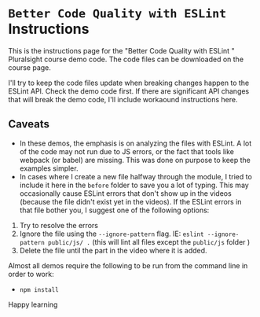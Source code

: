 # `Better Code Quality with ESLint` Instructions

This is the instructions page for the "Better Code Quality with ESLint " Pluralsight course demo code.
The code files can be downloaded on the course page. 

I'll try to keep the code files update when breaking changes happen to the ESLint API. Check the demo code first. 
If there are significant API changes that will break the demo code, I'll include workaound instructions here.



## Caveats  
- In these demos, the emphasis is on analyzing the files with ESLint. A lot of the code may not run due to JS errors, or 
the fact that tools like webpack (or babel) are missing.  This was done on purpose to keep the examples simpler. 
- In cases where I create a new file halfway through the module, I tried to include it here in the `before` folder to 
save you a lot of typing. This may occasionally cause ESLint errors that don't show up in the videos (because the file 
didn't exist yet in the videos). If the ESLint errors in that file bother you, I suggest one of the following options:

1. Try to resolve the errors   
2. Ignore the file using the `--ignore-pattern` flag. IE: `eslint --ignore-pattern public/js/ .` (this will lint all files 
except the `public/js` folder )  
3. Delete the file until the part in the video where it is added.



Almost all demos require the following to be run from the command line in order to work:
- `npm install`

Happy learning
